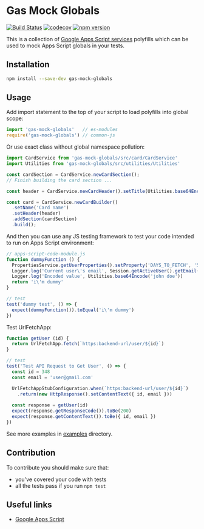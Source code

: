# Gas Mock Globals

[![Build Status](https://travis-ci.com/dan-kushnaryov/gas-mock-globals.svg?branch=master)](https://travis-ci.com/dan-kushnaryov/gas-mock-globals)
[![codecov](https://codecov.io/gh/dan-kushnaryov/gas-mock-globals/branch/master/graph/badge.svg)](https://codecov.io/gh/dan-kushnaryov/gas-mock-globals)
[![npm version](https://badge.fury.io/js/npm.svg)](https://badge.fury.io/js/npm)

This is a collection of [Google Apps Script services](https://developers.google.com/apps-script/reference/) polyfills which can be used to mock Apps Script globals in your tests.

## Installation

```bash
npm install --save-dev gas-mock-globals
```

## Usage

Add import statement to the top of your script to load polyfills into global scope:

``` javascript
import 'gas-mock-globals'   // es-modules
require('gas-mock-globals') // common-js
```

Or use exact class without global namespace pollution:

```javascript
import CardService from 'gas-mock-globals/src/card/CardService'
import Utilities from 'gas-mock-globals/src/utilities/Utilities'

const cardSection = CardService.newCardSection();
// Finish building the card section ...

const header = CardService.newCardHeader().setTitle(Utilities.base64Encode('Card title'))

const card = CardService.newCardBuilder()
  .setName('Card name')
  .setHeader(header)
  .addSection(cardSection)
  .build();
```

And then you can use any JS testing framework to test your code intended to run on Apps Script environment:

```javascript
// apps-script-code-module.js
function dummyFunction () {
  PropertiesService.getUserProperties().setProperty('DAYS_TO_FETCH', '5');
  Logger.log('Current user\'s email', Session.getActiveUser().getEmail())
  Logger.log('Encoded value', Utilities.base64Encode('john doe'))
  return 'i\'m dummy'
}

// test
test('dummy test', () => {
  expect(dummyFunction()).toEqual('i\'m dummy')
})
```

Test UrlFetchApp:

```javascript
function getUser (id) {
  return UrlFetchApp.fetch(`https:backend-url/user/${id}`) 
}

// test
test('Test API Request to Get User', () => {
  const id = 348
  const email = 'user@gmail.com'

  UrlFetchAppStubConfiguration.when(`https:backend-url/user/${id}`)
    .return(new HttpResponse().setContentText({ id, email }))
  
  const response = getUser(id)
  expect(response.getResponseCode()).toBe(200)
  expect(response.getContentText()).toBe({ id, email })
})
```

See more examples in [examples](./examples) directory.

## Contribution

To contribute you should make sure that:

* you've covered your code with tests
* all the tests pass if you run `npm test`

## Useful links

  * [Google Apps Script](https://developers.google.com/apps-script/)
